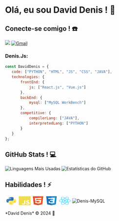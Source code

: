 # Olá, eu sou David Denis ! 👋
## Conecte-se comigo ! ☎️
<a href="https://www.linkedin.com/in/daviddenisdev/" target="_blank"><img src="https://img.shields.io/badge/-LinkedIn-%230077B5?style=for-the-badge&logo=linkedin&logoColor=white" target="_blank"></a>
[![Gmail](https://img.shields.io/badge/Gmail-D14836?style=for-the-badge&logo=gmail&logoColor=white)](https://mail.google.com/mail/u/0/#inbox?compose=GTvVlcSMTRvKtRTGlwFnZPFLmKHwbRfSgkmktmdnfCfQWrpSgJtLpRmHkVVHbVchrwlvrSmvNsTMW)

### Denis.Js:

```javascript
const DavidDenis = {
   code: ["PYTHON", "HTML", "JS", "CSS", "JAVA"],
   technologies: {
       frontEnd: {
           js: ["React.js", "Vue.js"]
       },
       backEnd: {
           mysql: ["MySQL WorkBench"]
       },
       competitive: {
           compilerLang: ["JAVA"],
           interpretedLang: ["PYTHON"]
       }
   }
};
```

## GitHub Stats ! 💻
![Linguagens Mais Usadas](https://github-readme-stats.vercel.app/api/top-langs/?username=davidenisDEV&layout=compact&theme=dark&border_color=dark)
![Estatísticas do GitHub](https://github-readme-stats.vercel.app/api?username=davidenisDEV&layout=compact&theme=dark)



## Habilidades ! ⚡
<div style="display: inline_block"<br/>
  <img align="center" alt="Denis-Python" height="30" width="40" src="https://raw.githubusercontent.com/devicons/devicon/master/icons/python/python-original.svg">
  <img align="center" alt="Denis-Js" height="30" width="40" src="https://raw.githubusercontent.com/devicons/devicon/master/icons/javascript/javascript-plain.svg">
  <img align="center" alt="Denis-HTML" height="30" width="40" src="https://raw.githubusercontent.com/devicons/devicon/master/icons/html5/html5-original.svg">
  <img align="center" alt="Denis-CSS" height="30" width="40" src="https://raw.githubusercontent.com/devicons/devicon/master/icons/css3/css3-original.svg">
  <img align="center" alt="Denis-React" height="30" width="40" src="https://raw.githubusercontent.com/devicons/devicon/master/icons/react/react-original.svg">
  <img align="center" alt="Denis-MySQL" height="30" width="90" src="https://img.shields.io/badge/MySQL-005C84?style=for-the-badge&logo=mysql&logoColor=white">
</div>

</br>
*David Denis* © 2024 🌱
